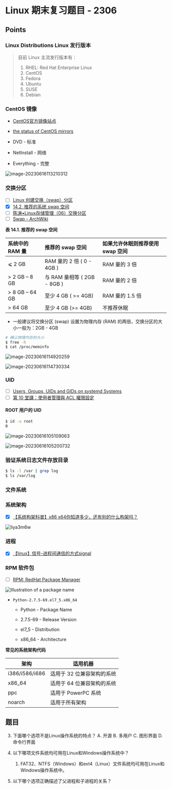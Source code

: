 # Linux 期末复习题目 - 2306

## Points

### Linux Distributions Linux 发行版本

> 目前 Linux 主流发行版本有：
>
> 1. RHEL: Red Hat Enterprise Linux
> 2. CentOS
> 3. Fedora
> 4. Ubuntu
> 5. SUSE
> 6. Debian

### CentOS 镜像

* [CentOS官方镜像站点](https://mirrors.kernel.org/centos/7/isos/x86_64/)

* [the status of CentOS mirrors](https://mirror-status.centos.org/#cn)



* DVD - 标准
* NetInstall - 网络
* Everything - 完整

![image-20230616113210312](./assets/image-20230616113210312.png)

### 交换分区

- [ ] [Linux 创建交换（swap）分区](http://kuanghy.github.io/2019/11/16/linux-swap)
- [x] [14.2. 推荐的系统 swap 空间](https://access.redhat.com/documentation/zh-cn/red_hat_enterprise_linux/8/html/managing_storage_devices/recommended-system-swap-space_getting-started-with-swap)
- [ ] [陈涛•Linux存储管理（06）交换分区](https://www.youtube.com/watch?v=gds9nT7OxsI)
- [ ] [Swap - ArchWiki](https://wiki.archlinuxcn.org/zh-hans/Swap)

**表 14.1. 推荐的 swap 空间**

| 系统中的 RAM 量 | 推荐的 swap 空间            | 如果允许休眠则推荐使用 swap 空间 |
| :-------------- | :-------------------------- | :------------------------------- |
| ⩽ 2 GB          | RAM 量的 2 倍 ( 0 - 4GB )   | RAM 量的 3 倍                    |
| > 2 GB – 8 GB   | 与 RAM 量相等 ( 2GB - 8GB ) | RAM 量的 2 倍                    |
| > 8 GB – 64 GB  | 至少 4 GB ( >= 4GB)         | RAM 量的 1.5 倍                  |
| > 64 GB         | 至少 4 GB (>= 4GB)          | 不推荐休眠                       |

- 一般建议将交换分区 (swap) 设置为物理内存 (RAM) 的两倍，交换分区的大小一般为：2GB - 4GB

``` sh
# 确认物理内存的大小
$ free -h
$ cat /proc/meminfo
```

![image-20230616114920259](./assets/image-20230616114920259.png)

![image-20230616114730334](./assets/image-20230616114730334.png)

### UID

- [ ] [Users, Groups, UIDs and GIDs on systemd Systems](https://systemd.io/UIDS-GIDS/)
- [ ] [第 10 堂課：使用者管理與 ACL 權限設定](https://linux.vbird.org/linux_basic_train/centos7/unit10.php)

#### ROOT 用户的 UID

``` sh
$ id -u root
0
```

![image-20230616105109063](./assets/image-20230616105109063.png)

![image-20230616105200732](./assets/image-20230616105200732.png)

### 验证系统日志文件存放目录

``` sh
$ ls -l /var | grep log
$ ls /var/log
```

### 文件系统

### 系统架构

* [x] [【系统构架科普】x86 x64你知道多少，还有别的什么构架吗？](https://www.youtube.com/watch?v=hRyjHj7KZaM)

![liya3m6w](./assets/liya3m6w.png)

### 进程

- [x] [【linux】信号-进程间通信的方式signal](https://www.youtube.com/watch?v=PqyC6IsS0TU)

### RPM 软件包

- [ ] [RPM: RedHat Package Manager](https://docs.rockylinux.org/books/admin_guide/13-softwares/#rpm-redhat-package-manager)

![Illustration of a package name](https://docs.rockylinux.org/books/admin_guide/images/software-001.png)

* `Python-2.7.5-69.el7_5.x86_64`

  * Python - Package Name

  * 2.7.5-69 - Release Version

  * el7_5 - Distribution

  * x86_64 - Architecture

**常见的系统架构代码**

| 架构           | 适用机器                   |
| -------------- | -------------------------- |
| i386/i586/i686 | 适用于 32 位兼容架构的系统 |
| x86_64         | 适用于 64 位兼容架构的系统 |
| ppc            | 适用于 PowerPC 系统        |
| noarch         | 适用于所有架构             |

## 题目

3. 下面哪个选项不是Linux操作系统的特点？ A. 开源 B. 多用户 C. 图形界面 D. 命令行界面

22. 以下哪项文件系统均可用在Linux和Windows操作系统中？
    1. FAT32、NTFS（Windows）和ext4（Linux）文件系统均可用在Linux和Windows操作系统中。


29. 以下哪个选项正确描述了父进程和子进程的关系？
